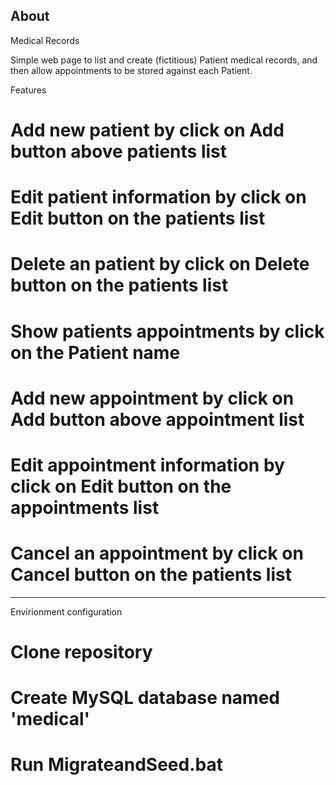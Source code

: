 ## About 

Medical Records

Simple web page to list and create (fictitious) Patient medical records, and then allow
appointments to be stored against each Patient.

Features

# Add new patient by click on Add button above patients list
# Edit patient information by click on Edit button on the patients list
# Delete an patient by click on Delete button on the patients list

# Show patients appointments by click on the Patient name
# Add new appointment by click on Add button above appointment list
# Edit appointment information by click on Edit button on the appointments list
# Cancel an appointment by click on Cancel button on the patients list

---------------------

Envirionment configuration

# Clone repository 
# Create MySQL database named 'medical'
# Run MigrateandSeed.bat


